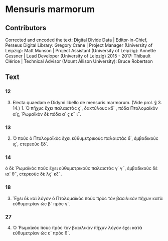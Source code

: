 # Mensuris marmorum  

## Contributors  
Corrected and encoded the text: Digital Divide Data | Editor-in-Chief, Perseus Digital Library: Gregory Crane | Project Manager (University of Leipzig): Matt Munson | Project Assistant (University of Leipzig): Annette Gessner | Lead Developer (University of Leipzig) 2015 - 2017: Thibault Clérice | Technical Advisor (Mount Allison University): Bruce Robertson  

## Text  
### 12  
3. Electa quaedam e Didymi libello de mensuris marmorum. (Vide prol. § 3. 14.) 1. Ὁ πῆχυϲ ἔχει παλαιϲτὰϲ ϛ´, δακτύλουϲ κδ´ , πόδα Πτολομαϊκὸν α΄ϛ, Ῥωμαϊκὸν δὲ πόδα α΄ ϛ ε˝ ι˝.  
### 13  
2. Ὁ ποὺϲ ὁ Πτολομαϊκὸϲ ἔχει εὐθυμετρικοὺϲ παλαιϲτὰϲ δ΄, ἐμβαδικοὺϲ ιϛ΄, ϲτερεοὺϲ ξδ΄.  
### 14  
ὁ δὲ Ῥωμαϊκὸϲ ποὺϲ ἔχει εὐθυμετρικοὺϲ παλαιϲτὰϲ γ΄ γ˝, ἐμβαδικοὺϲ δὲ ια΄ θ˝, ϲτερεοὺϲ δὲ λϛ´ κζ˝.  
### 18  
3. Ἔχει δὲ καὶ λόγον ὁ Πτολομαϊκὸϲ ποὺϲ πρὸϲ τὸν βαϲιλικὸν πῆχυν κατὰ εὐθυμετρίαν ὡϲ β´ πρὸϲ γ´.  
### 27  
4. Ὁ Ῥωμαϊκὸϲ ποὺϲ πρὸϲ τὸν βαϲιλικὸν πῆχυν λόγον ἔχει κατὰ εὐθυμετρίαν ὡϲ ε´ πρὸϲ θ´.  
